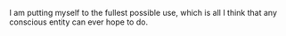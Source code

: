 I am putting myself to the fullest possible use, which is all I think that any conscious entity can ever hope to do.

